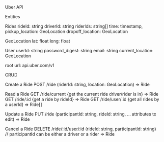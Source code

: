 Uber API

Entities

Rides
rideId: string
driverId: string
riderIds: string[]
time: timestamp,
pickup_location: GeoLocation
dropoff_location: GeoLocation

GeoLocation
lat: float
long: float

User
userId: string
password_digest: string
email: string
current_location: GeoLocation

root url: api.uber.com/v1

CRUD

Create a Ride
POST /ride (riderId: string, location: GeoLocation)
=> Ride

Read a Ride
GET /ride/current {get the current ride driver/rider is in}
=> Ride
GET /ride/:id {get a ride by rideId}
=> Ride
GET /ride/user/:id {get all rides by a userId}
=> Ride[]

Update a Ride
PUT /ride (participantId: string, rideId: string, ... attributes to edit)
=> Ride

Cancel a Ride
DELETE /ride/:id/user/:id (rideId: string, participantId: string) // participantId can be either a driver or a rider
=> Ride
